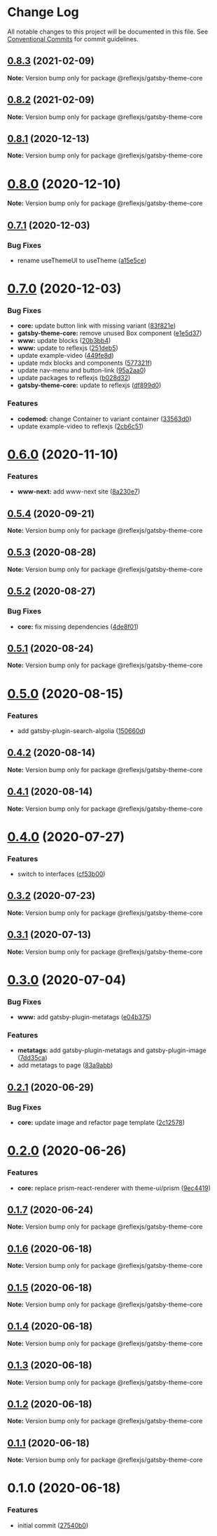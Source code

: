 # Change Log

All notable changes to this project will be documented in this file.
See [Conventional Commits](https://conventionalcommits.org) for commit guidelines.

## [0.8.3](https://github.com/reflexjs/reflex/compare/@reflexjs/gatsby-theme-core@0.8.2...@reflexjs/gatsby-theme-core@0.8.3) (2021-02-09)

**Note:** Version bump only for package @reflexjs/gatsby-theme-core





## [0.8.2](https://github.com/reflexjs/reflex/compare/@reflexjs/gatsby-theme-core@0.8.1...@reflexjs/gatsby-theme-core@0.8.2) (2021-02-09)

**Note:** Version bump only for package @reflexjs/gatsby-theme-core





## [0.8.1](https://github.com/reflexjs/reflex/compare/@reflexjs/gatsby-theme-core@0.8.0...@reflexjs/gatsby-theme-core@0.8.1) (2020-12-13)

**Note:** Version bump only for package @reflexjs/gatsby-theme-core





# [0.8.0](https://github.com/reflexjs/reflex/compare/@reflexjs/gatsby-theme-core@0.7.1...@reflexjs/gatsby-theme-core@0.8.0) (2020-12-10)

**Note:** Version bump only for package @reflexjs/gatsby-theme-core





## [0.7.1](https://github.com/reflexjs/reflex/compare/@reflexjs/gatsby-theme-core@0.7.0...@reflexjs/gatsby-theme-core@0.7.1) (2020-12-03)


### Bug Fixes

* rename useThemeUI to useTheme ([a15e5ce](https://github.com/reflexjs/reflex/commit/a15e5cee46de052f6ce7a05394624ba8f30492bc))





# [0.7.0](https://github.com/reflexjs/reflex/compare/@reflexjs/gatsby-theme-core@0.6.0...@reflexjs/gatsby-theme-core@0.7.0) (2020-12-03)


### Bug Fixes

* **core:** update button link with missing variant ([83f821e](https://github.com/reflexjs/reflex/commit/83f821e69e18e097a8d0dff9e408873d4b80d673))
* **gatsby-theme-core:** remove unused Box component ([e1e5d37](https://github.com/reflexjs/reflex/commit/e1e5d370f1b4ab05c6a355a5b80ad41ea5932bf3))
* **www:** update blocks ([20b3bb4](https://github.com/reflexjs/reflex/commit/20b3bb4d48a53df548a832d499214b7786a2e7c9))
* **www:** update to reflexjs ([251deb5](https://github.com/reflexjs/reflex/commit/251deb5fd6df6c7155eedb401ea1eccc0f9a5ef2))
* update example-video ([449fe8d](https://github.com/reflexjs/reflex/commit/449fe8da1d9b188d66ca1a07d2ec8a457593f2fc))
* update mdx blocks and components ([577321f](https://github.com/reflexjs/reflex/commit/577321fcfa09b1459e2cdcb8d363b572edd55692))
* update nav-menu and button-link ([95a2aa0](https://github.com/reflexjs/reflex/commit/95a2aa047ad494445c4e7a34a3cda840faa5fca9))
* update packages to reflexjs ([b028d32](https://github.com/reflexjs/reflex/commit/b028d328ddbbd41e6bd023a2c6317128aa4c284e))
* **gatsby-theme-core:** update to reflexjs ([df899d0](https://github.com/reflexjs/reflex/commit/df899d00064ef30fcbe3d28448465416161e5a89))


### Features

* **codemod:** change Container to variant container ([33563d0](https://github.com/reflexjs/reflex/commit/33563d06087a2c7762a6b26027ef9677acc579c3))
* update example-video to reflexjs ([2cb6c51](https://github.com/reflexjs/reflex/commit/2cb6c515739caf9444db411d6a421fc6e21b4a24))





# [0.6.0](https://github.com/reflexjs/reflex/compare/@reflexjs/gatsby-theme-core@0.5.4...@reflexjs/gatsby-theme-core@0.6.0) (2020-11-10)


### Features

* **www-next:** add www-next site ([8a230e7](https://github.com/reflexjs/reflex/commit/8a230e7e43d1bb6a25c7332501547ee0f9eea080))





## [0.5.4](https://github.com/reflexjs/reflex/compare/@reflexjs/gatsby-theme-core@0.5.3...@reflexjs/gatsby-theme-core@0.5.4) (2020-09-21)

**Note:** Version bump only for package @reflexjs/gatsby-theme-core





## [0.5.3](https://github.com/reflexjs/reflex/compare/@reflexjs/gatsby-theme-core@0.5.2...@reflexjs/gatsby-theme-core@0.5.3) (2020-08-28)

**Note:** Version bump only for package @reflexjs/gatsby-theme-core





## [0.5.2](https://github.com/reflexjs/reflex/compare/@reflexjs/gatsby-theme-core@0.5.1...@reflexjs/gatsby-theme-core@0.5.2) (2020-08-27)


### Bug Fixes

* **core:** fix missing dependencies ([4de8f01](https://github.com/reflexjs/reflex/commit/4de8f01770d65637e9b35c82ae472c666d2d9159))





## [0.5.1](https://github.com/reflexjs/reflex/compare/@reflexjs/gatsby-theme-core@0.5.0...@reflexjs/gatsby-theme-core@0.5.1) (2020-08-24)

**Note:** Version bump only for package @reflexjs/gatsby-theme-core





# [0.5.0](https://github.com/reflexjs/reflex/compare/@reflexjs/gatsby-theme-core@0.4.2...@reflexjs/gatsby-theme-core@0.5.0) (2020-08-15)


### Features

* add gatsby-plugin-search-algolia ([150660d](https://github.com/reflexjs/reflex/commit/150660dd5fd009e33dc78c161e863f2a0dc49d8f))





## [0.4.2](https://github.com/reflexjs/reflex/compare/@reflexjs/gatsby-theme-core@0.4.1...@reflexjs/gatsby-theme-core@0.4.2) (2020-08-14)

**Note:** Version bump only for package @reflexjs/gatsby-theme-core





## [0.4.1](https://github.com/reflexjs/reflex/compare/@reflexjs/gatsby-theme-core@0.4.0...@reflexjs/gatsby-theme-core@0.4.1) (2020-08-14)

**Note:** Version bump only for package @reflexjs/gatsby-theme-core





# [0.4.0](https://github.com/reflexjs/reflex/compare/@reflexjs/gatsby-theme-core@0.3.2...@reflexjs/gatsby-theme-core@0.4.0) (2020-07-27)


### Features

* switch to interfaces ([cf53b00](https://github.com/reflexjs/reflex/commit/cf53b00b4ac2d09e4089635cbad1223ca3932a15))





## [0.3.2](https://github.com/reflexjs/reflex/compare/@reflexjs/gatsby-theme-core@0.3.1...@reflexjs/gatsby-theme-core@0.3.2) (2020-07-23)

**Note:** Version bump only for package @reflexjs/gatsby-theme-core





## [0.3.1](https://github.com/reflexjs/reflex/compare/@reflexjs/gatsby-theme-core@0.3.0...@reflexjs/gatsby-theme-core@0.3.1) (2020-07-13)

**Note:** Version bump only for package @reflexjs/gatsby-theme-core





# [0.3.0](https://github.com/reflexjs/reflex/compare/@reflexjs/gatsby-theme-core@0.2.1...@reflexjs/gatsby-theme-core@0.3.0) (2020-07-04)


### Bug Fixes

* **www:** add gatsby-plugin-metatags ([e04b375](https://github.com/reflexjs/reflex/commit/e04b3752dcae505d6c25628a54d503bfc7c4ae18))


### Features

* **metatags:** add gatsby-plugin-metatags and gatsby-plugin-image ([7dd35ca](https://github.com/reflexjs/reflex/commit/7dd35ca5a88f686f11a0f3772d4eaaa640842ba9))
* add metatags to page ([83a9abb](https://github.com/reflexjs/reflex/commit/83a9abbe43c55ec3f88b636bf4652a834b701690))





## [0.2.1](https://github.com/reflexjs/reflex/compare/@reflexjs/gatsby-theme-core@0.2.0...@reflexjs/gatsby-theme-core@0.2.1) (2020-06-29)


### Bug Fixes

* **core:** update image and refactor page template ([2c12578](https://github.com/reflexjs/reflex/commit/2c125781b8898ef5e6615bb5acce57fc06d55031))





# [0.2.0](https://github.com/reflexjs/reflex/compare/@reflexjs/gatsby-theme-core@0.1.7...@reflexjs/gatsby-theme-core@0.2.0) (2020-06-26)


### Features

* **core:** replace prism-react-renderer with theme-ui/prism ([9ec4419](https://github.com/reflexjs/reflex/commit/9ec44192678175f00d760d9a93dc89dc86be5daf))





## [0.1.7](https://github.com/reflexjs/reflex/compare/@reflexjs/gatsby-theme-core@0.1.6...@reflexjs/gatsby-theme-core@0.1.7) (2020-06-24)

**Note:** Version bump only for package @reflexjs/gatsby-theme-core





## [0.1.6](https://github.com/reflexjs/reflex/compare/@reflexjs/gatsby-theme-core@0.1.5...@reflexjs/gatsby-theme-core@0.1.6) (2020-06-18)

**Note:** Version bump only for package @reflexjs/gatsby-theme-core





## [0.1.5](https://github.com/reflexjs/reflex/compare/@reflexjs/gatsby-theme-core@0.1.4...@reflexjs/gatsby-theme-core@0.1.5) (2020-06-18)

**Note:** Version bump only for package @reflexjs/gatsby-theme-core





## [0.1.4](https://github.com/reflexjs/reflex/compare/@reflexjs/gatsby-theme-core@0.1.3...@reflexjs/gatsby-theme-core@0.1.4) (2020-06-18)

**Note:** Version bump only for package @reflexjs/gatsby-theme-core





## [0.1.3](https://github.com/reflexjs/reflex/compare/@reflexjs/gatsby-theme-core@0.1.2...@reflexjs/gatsby-theme-core@0.1.3) (2020-06-18)

**Note:** Version bump only for package @reflexjs/gatsby-theme-core





## [0.1.2](https://github.com/reflexjs/reflex/compare/@reflexjs/gatsby-theme-core@0.1.1...@reflexjs/gatsby-theme-core@0.1.2) (2020-06-18)

**Note:** Version bump only for package @reflexjs/gatsby-theme-core





## [0.1.1](https://github.com/reflexjs/reflex/compare/@reflexjs/gatsby-theme-core@0.1.0...@reflexjs/gatsby-theme-core@0.1.1) (2020-06-18)

**Note:** Version bump only for package @reflexjs/gatsby-theme-core





# 0.1.0 (2020-06-18)


### Features

* initial commit ([27540b0](https://github.com/reflexjs/reflex/commit/27540b022a849212a21894b05df928e5e6b19456))
